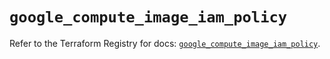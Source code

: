 # `google_compute_image_iam_policy`

Refer to the Terraform Registry for docs: [`google_compute_image_iam_policy`](https://registry.terraform.io/providers/hashicorp/google/6.41.0/docs/resources/compute_image_iam_policy).
